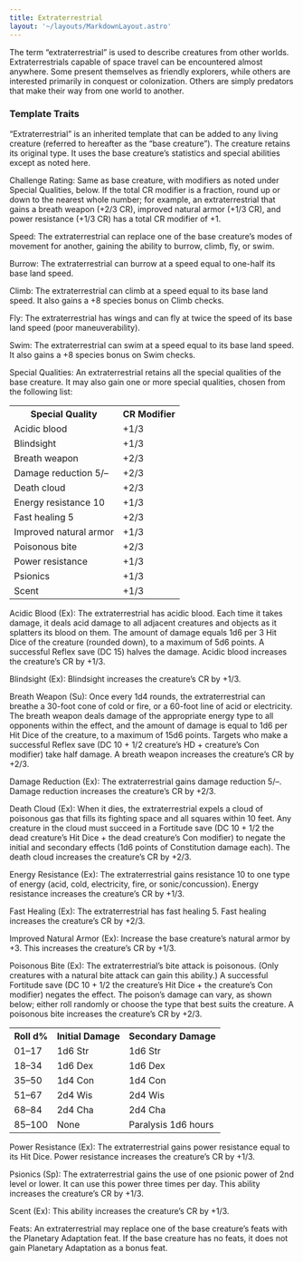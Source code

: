 ```yaml
---
title: Extraterrestrial
layout: '~/layouts/MarkdownLayout.astro'
---
```

The term “extraterrestrial” is used to describe creatures from other worlds.
Extraterrestrials capable of space travel can be encountered almost anywhere.
Some present themselves as friendly explorers, while others are interested
primarily in conquest or colonization. Others are simply predators that make
their way from one world to another.

### Template Traits

“Extraterrestrial” is an inherited template that can be added to any living
creature (referred to hereafter as the “base creature”). The creature retains
its original type. It uses the base creature’s statistics and special
abilities except as noted here.

Challenge Rating: Same as base creature, with modifiers as noted under Special
Qualities, below. If the total CR modifier is a fraction, round up or down to
the nearest whole number; for example, an extraterrestrial that gains a breath
weapon (+2/3 CR), improved natural armor (+1/3 CR), and power resistance (+1/3
CR) has a total CR modifier of +1.

Speed: The extraterrestrial can replace one of the base creature’s modes of
movement for another, gaining the ability to burrow, climb, fly, or swim.

Burrow: The extraterrestrial can burrow at a speed equal to one-half its base
land speed.

Climb: The extraterrestrial can climb at a speed equal to its base land speed.
It also gains a +8 species bonus on Climb checks.

Fly: The extraterrestrial has wings and can fly at twice the speed of its base
land speed (poor maneuverability).

Swim: The extraterrestrial can swim at a speed equal to its base land speed.
It also gains a +8 species bonus on Swim checks.

Special Qualities: An extraterrestrial retains all the special qualities of
the base creature. It may also gain one or more special qualities, chosen from
the following list:


<table> <tr><th>Special Quality</th><th>CR Modifier</th></tr> <tr><td>Acidic blood</td><td>+1/3</td></tr> <tr class="shaded"><td>Blindsight</td><td>+1/3</td></tr> <tr><td>Breath weapon</td><td>+2/3</td></tr> <tr class="shaded"><td>Damage reduction 5/–</td><td>+2/3</td></tr> <tr><td>Death cloud</td><td>+2/3</td></tr> <tr class="shaded"><td>Energy resistance 10</td><td>+1/3</td></tr> <tr><td>Fast healing 5</td><td>+2/3</td></tr> <tr class="shaded"><td>Improved natural armor</td><td>+1/3</td></tr> <tr><td>Poisonous bite</td><td>+2/3</td></tr> <tr class="shaded"><td>Power resistance</td><td>+1/3</td></tr> <tr><td>Psionics</td><td>+1/3</td></tr> <tr class="shaded"><td>Scent</td><td>+1/3</td></tr> </table>



Acidic Blood (Ex): The extraterrestrial has acidic blood. Each time it takes
damage, it deals acid damage to all adjacent creatures and objects as it
splatters its blood on them. The amount of damage equals 1d6 per 3 Hit Dice of
the creature (rounded down), to a maximum of 5d6 points. A successful Reflex
save (DC 15) halves the damage. Acidic blood increases the creature’s CR by
+1/3.

Blindsight (Ex): Blindsight increases the creature’s CR by +1/3.

Breath Weapon (Su): Once every 1d4 rounds, the extraterrestrial can breathe a
30-foot cone of cold or fire, or a 60-foot line of acid or electricity. The
breath weapon deals damage of the appropriate energy type to all opponents
within the effect, and the amount of damage is equal to 1d6 per Hit Dice of
the creature, to a maximum of 15d6 points. Targets who make a successful
Reflex save (DC 10 + 1/2 creature’s HD + creature’s Con modifier) take half
damage. A breath weapon increases the creature’s CR by +2/3.

Damage Reduction (Ex): The extraterrestrial gains damage reduction 5/–. Damage
reduction increases the creature’s CR by +2/3.

Death Cloud (Ex): When it dies, the extraterrestrial expels a cloud of
poisonous gas that fills its fighting space and all squares within 10 feet.
Any creature in the cloud must succeed in a Fortitude save (DC 10 + 1/2 the
dead creature’s Hit Dice + the dead creature’s Con modifier) to negate the
initial and secondary effects (1d6 points of Constitution damage each). The
death cloud increases the creature’s CR by +2/3.

Energy Resistance (Ex): The extraterrestrial gains resistance 10 to one type
of energy (acid, cold, electricity, fire, or sonic/concussion). Energy
resistance increases the creature’s CR by +1/3.

Fast Healing (Ex): The extraterrestrial has fast healing 5. Fast healing
increases the creature’s CR by +2/3.

Improved Natural Armor (Ex): Increase the base creature’s natural armor by +3.
This increases the creature’s CR by +1/3.

Poisonous Bite (Ex): The extraterrestrial’s bite attack is poisonous. (Only
creatures with a natural bite attack can gain this ability.) A successful
Fortitude save (DC 10 + 1/2 the creature’s Hit Dice + the creature’s Con
modifier) negates the effect. The poison’s damage can vary, as shown below;
either roll randomly or choose the type that best suits the creature. A
poisonous bite increases the creature’s CR by +2/3.


<table> <tr><th>Roll d%</th><th>Initial Damage</th><th>Secondary Damage</th></tr> <tr><td>01–17</td><td>1d6 Str</td><td>1d6 Str</td></tr> <tr class="shaded"><td>18–34</td><td>1d6 Dex</td><td>1d6 Dex</td></tr> <tr><td>35–50</td><td>1d4 Con</td><td>1d4 Con</td></tr> <tr class="shaded"><td>51–67</td><td>2d4 Wis</td><td>2d4 Wis</td></tr> <tr><td>68–84</td><td>2d4 Cha</td><td>2d4 Cha</td></tr> <tr class="shaded"><td>85–100</td><td>None</td><td>Paralysis 1d6 hours</td></tr> </table>



Power Resistance (Ex): The extraterrestrial gains power resistance equal to
its Hit Dice. Power resistance increases the creature’s CR by +1/3.

Psionics (Sp): The extraterrestrial gains the use of one psionic power of 2nd
level or lower. It can use this power three times per day. This ability
increases the creature’s CR by +1/3.

Scent (Ex): This ability increases the creature’s CR by +1/3.

Feats: An extraterrestrial may replace one of the base creature’s feats with
the Planetary Adaptation feat. If the base creature has no feats, it does not
gain Planetary Adaptation as a bonus feat.

